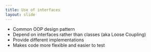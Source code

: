 ```yaml
---
title: Use of interfaces
layout: slide
---
```

- Common OOP design pattern
- Depend on interfaces rather than classes (aka Loose Coupling)
- Provide different implementations
- Makes code more flexible and easier to test
